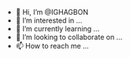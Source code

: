 - 👋 Hi, I’m @IGHAGBON
- 👀 I’m interested in ...
- 🌱 I’m currently learning ...
- 💞️ I’m looking to collaborate on ...
- 📫 How to reach me ...

<!---
IGHAGBON/IGHAGBON is a ✨ special ✨ repository because its `README.md` (this file) appears on your GitHub profile.
You can click the Preview link to take a look at your changes.
--->

